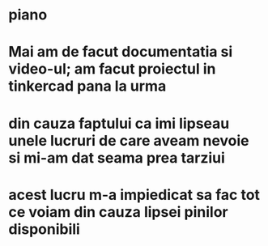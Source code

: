 # piano
# Mai am de facut documentatia si video-ul; am facut proiectul in tinkercad pana la urma
# din cauza faptului ca imi lipseau unele lucruri de care aveam nevoie si mi-am dat seama prea tarziui
# acest lucru m-a impiedicat sa fac tot ce voiam din cauza lipsei pinilor disponibili

